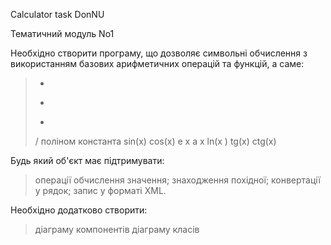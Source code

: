 Calculator task DonNU

Тематичний модуль No1

Необхідно створити програму, що дозволяє символьні обчислення з
використанням базових арифметичних операцій та функцій, а саме:

> +
> -
> *
> /
> поліном
> константа
> sin(x)
> cos(x)
> e
x
> a
x
> ln(x )
> tg(x)
> ctg(x)

Будь який об'єкт має підтримувати:
> операції обчислення значення;
> знаходження похідної;
> конвертації у рядок;
> запис у форматі XML.

Необхідно додатково створити:
> діаграму компонентів
> діаграму класів
